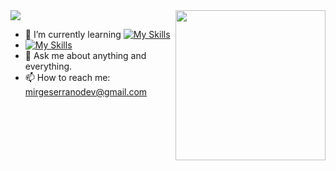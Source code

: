 
<img src= "https://media.licdn.com/dms/image/D4E16AQE4MoRkzfFh5A/profile-displaybackgroundimage-shrink_350_1400/0/1695062873670?e=1700697600&v=beta&t=-jAjjLSqqKgS598f3QfxVkcLMI17n3pfQi638ktMD6M"/>


<img align= "right" width= "240" src= "https://pa1.narvii.com/6580/8098c6e9207376889eeb0532d9f5a0723c4d73f5_hq.gif"/>

- 🌱 I’m currently learning [![My Skills](https://skills.thijs.gg/icons?i=js,html,css,react,nodejs)](https://skills.thijs.gg)
- [![My Skills](https://skillicons.dev/icons?i=js,html,css,wasm)](https://skillicons.dev)
- 💬 Ask me about anything and everything.
- 📫 How to reach me: mirgeserranodev@gmail.com
   

